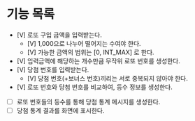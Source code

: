 # 기능 목록

- [V] 로또 구입 금액을 입력받는다.
    - [V] 1,000으로 나누어 떨어지는 수여야 한다.
    - [V] 가능한 금액의 범위는 [0, INT_MAX] 로 한다.
- [V] 입력금액에 해당하는 개수만큼 무작위 로또 번호를 생성한다.
- [V] 당첨 번호를 입력받는다.
    - [V] 당첨 번호(+보너스 번호)끼리는 서로 중복되지 않아야 한다.
- [V] 로또 번호와 당첨 번호를 비교하여, 등수 정보를 생성한다.
- [ ] 로또 번호들의 등수를 통해 당첨 통계 메시지를 생성한다.
- [ ] 당첨 통계 결과를 화면에 표시한다.